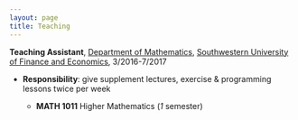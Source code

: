```yaml
---
layout: page
title: Teaching
---
```


**Teaching Assistant**, [Department of Mathematics](https://economicmath.swufe.edu.cn/), [Southwestern University of Finance and Economics](https://www.swufe.edu.cn/), 3/2016-7/2017


* **Responsibility**: give supplement lectures, exercise & programming lessons twice per week

   * **MATH 1011** Higher Mathematics \(*1* semester\) 

   

